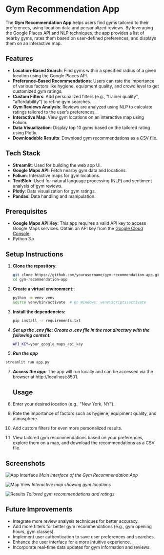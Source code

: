 # Gym Recommendation App

The **Gym Recommendation App** helps users find gyms tailored to their preferences, using location data and personalized reviews. By leveraging the Google Places API and NLP techniques, the app provides a list of nearby gyms, rates them based on user-defined preferences, and displays them on an interactive map.

## Features

- **Location-Based Search**: Find gyms within a specified radius of a given location using the Google Places API.
- **Preference-Based Recommendations**: Users can rate the importance of various factors like hygiene, equipment quality, and crowd level to get customized gym ratings.
- **Custom Filters**: Add personalized filters (e.g., "trainer quality", "affordability") to refine gym searches.
- **Gym Reviews Analysis**: Reviews are analyzed using NLP to calculate ratings tailored to the user’s preferences.
- **Interactive Map**: View gym locations on an interactive map using Folium.
- **Data Visualization**: Display top 10 gyms based on the tailored rating using Plotly.
- **Downloadable Results**: Download gym recommendations as a CSV file.

## Tech Stack

- **Streamlit**: Used for building the web app UI.
- **Google Maps API**: Fetch nearby gym data and locations.
- **Folium**: Interactive maps for gym locations.
- **TextBlob**: Used for natural language processing (NLP) and sentiment analysis of gym reviews.
- **Plotly**: Data visualization for gym ratings.
- **Pandas**: Data handling and manipulation.

## Prerequisites

- **Google Maps API Key**: This app requires a valid API key to access Google Maps services. Obtain an API key from the [Google Cloud Console](https://console.cloud.google.com/).
- Python 3.x

## Setup Instructions

1. **Clone the repository**:
   ```bash
   git clone https://github.com/yourusername/gym-recommendation-app.git
   cd gym-recommendation-app
   ```

2. **Create a virtual environment:**:
   ```bash
   python -m venv venv
   source venv/bin/activate  # On Windows: venv\Scripts\activate
   ```

3. **Install the dependencies:**
   ```bash
   pip install -r requirements.txt
   ```

4. ***Set up the .env file: Create a .env file in the root directory with the following content:***
   ```bash
   API_KEY=your_google_maps_api_key
   ```

5. ***Run the app***
```bash
streamlit run app.py
```

7. ***Access the app:***
   The app will run locally and can be accessed via the browser at http://localhost:8501.

   ## Usage

1. Enter your desired location (e.g., "New York, NY").
2. Rate the importance of factors such as hygiene, equipment quality, and atmosphere.
3. Add custom filters for even more personalized results.
4. View tailored gym recommendations based on your preferences, explore them on a map, and download the recommendations as a CSV file.

## Screenshots

![App Interface](path/to/screenshot1.png)
*Main interface of the Gym Recommendation App*

![Map View](path/to/screenshot2.png)
*Interactive map showing gym locations*

![Results](path/to/screenshot3.png)
*Tailored gym recommendations and ratings*

## Future Improvements

- Integrate more review analysis techniques for better accuracy.
- Add more filters for better gym recommendations (e.g., gym opening hours, gym classes).
- Implement user authentication to save user preferences and searches.
- Enhance the user interface for a more intuitive experience.
- Incorporate real-time data updates for gym information and reviews.
